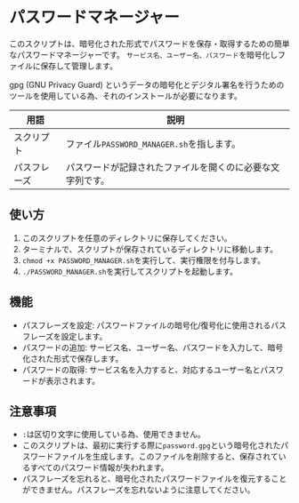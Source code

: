 # パスワードマネージャー

このスクリプトは、暗号化された形式でパスワードを保存・取得するための簡単なパスワードマネージャーです。
`サービス名、ユーザー名、パスワード`を暗号化しファイルに保存して管理します。

gpg (GNU Privacy Guard) というデータの暗号化とデジタル署名を行うためのツールを使用している為、それのインストールが必要になります。

|用語|説明|
|-|-|
|スクリプト|ファイル`PASSWORD_MANAGER.sh`を指します。|
|パスフレーズ|パスワードが記録されたファイルを開くのに必要な文字列です。|

## 使い方

1. このスクリプトを任意のディレクトリに保存してください。
2. ターミナルで、スクリプトが保存されているディレクトリに移動します。
3. `chmod +x PASSWORD_MANAGER.sh`を実行して、実行権限を付与します。
4. `./PASSWORD_MANAGER.sh`を実行してスクリプトを起動します。

## 機能

- パスフレーズを設定: パスワードファイルの暗号化/復号化に使用されるパスフレーズを設定します。
- パスワードの追加: サービス名、ユーザー名、パスワードを入力して、暗号化された形式で保存します。
- パスワードの取得: サービス名を入力すると、対応するユーザー名とパスワードが表示されます。

## 注意事項

- `:`は区切り文字に使用している為、使用できません。
- このスクリプトは、最初に実行する際に`password.gpg`という暗号化されたパスワードファイルを生成します。このファイルを削除すると、保存されているすべてのパスワード情報が失われます。
- パスフレーズを忘れると、暗号化されたパスワードファイルを復元することができません。パスフレーズを忘れないように注意してください。
